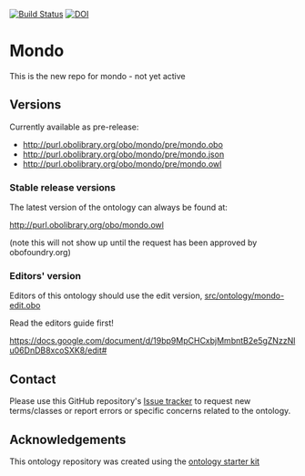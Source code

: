 [![Build Status](https://travis-ci.org/monarch-initiative/mondo-build.svg?branch=master)](https://travis-ci.org/monarch-initiative/mondo-build)
[![DOI](https://zenodo.org/badge/13996/monarch-initiative/mondo-build.svg)](https://zenodo.org/badge/latestdoi/13996/monarch-initiative/mondo-build)

# Mondo

This is the new repo for mondo - not yet active

## Versions

Currently available as pre-release:

 * http://purl.obolibrary.org/obo/mondo/pre/mondo.obo
 * http://purl.obolibrary.org/obo/mondo/pre/mondo.json
 * http://purl.obolibrary.org/obo/mondo/pre/mondo.owl

### Stable release versions

The latest version of the ontology can always be found at:

http://purl.obolibrary.org/obo/mondo.owl

(note this will not show up until the request has been approved by obofoundry.org)

### Editors' version

Editors of this ontology should use the edit version, [src/ontology/mondo-edit.obo](src/ontology/mondo-edit.obo)

Read the editors guide first!

https://docs.google.com/document/d/19bp9MpCHCxbjMmbntB2e5gZNzzNlu06DnDB8xcoSXK8/edit#

## Contact

Please use this GitHub repository's [Issue tracker](https://github.com/monarch-initiative/mondo-build/issues) to request new terms/classes or report errors or specific concerns related to the ontology.

## Acknowledgements

This ontology repository was created using the [ontology starter kit](https://github.com/INCATools/ontology-starter-kit)
